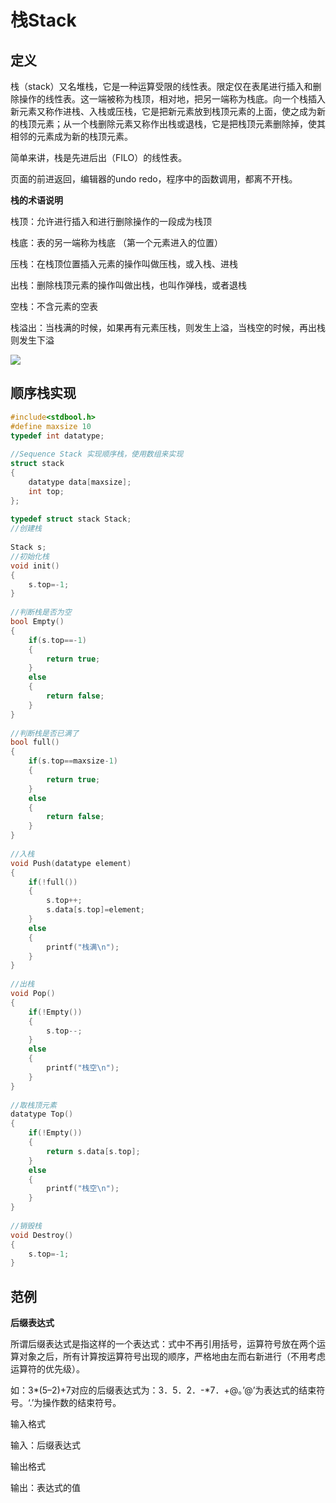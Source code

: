 # 栈Stack

## 定义

栈（stack）又名堆栈，它是一种运算受限的线性表。限定仅在表尾进行插入和删除操作的线性表。这一端被称为栈顶，相对地，把另一端称为栈底。向一个栈插入新元素又称作进栈、入栈或压栈，它是把新元素放到栈顶元素的上面，使之成为新的栈顶元素；从一个栈删除元素又称作出栈或退栈，它是把栈顶元素删除掉，使其相邻的元素成为新的栈顶元素。

简单来讲，栈是先进后出（FILO）的线性表。

页面的前进返回，编辑器的undo redo，程序中的函数调用，都离不开栈。


**栈的术语说明**

栈顶：允许进行插入和进行删除操作的一段成为栈顶

栈底：表的另一端称为栈底 （第一个元素进入的位置）

压栈：在栈顶位置插入元素的操作叫做压栈，或入栈、进栈

出栈：删除栈顶元素的操作叫做出栈，也叫作弹栈，或者退栈

空栈：不含元素的空表

栈溢出：当栈满的时候，如果再有元素压栈，则发生上溢，当栈空的时候，再出栈则发生下溢

![](栈.jpg)

## 顺序栈实现

```cpp
#include<stdbool.h>
#define maxsize 10
typedef int datatype;
 
//Sequence Stack 实现顺序栈，使用数组来实现
struct stack
{
    datatype data[maxsize];
    int top;
};
 
typedef struct stack Stack;
//创建栈
 
Stack s;
//初始化栈
void init()
{
    s.top=-1;
}
 
//判断栈是否为空
bool Empty()
{
    if(s.top==-1)
    {
        return true;
    }
    else
    {
        return false;
    }
}
 
//判断栈是否已满了
bool full()
{
    if(s.top==maxsize-1)
    {
        return true;
    }
    else
    {
        return false;
    }
}
 
//入栈
void Push(datatype element)
{
    if(!full())
    {
        s.top++;
        s.data[s.top]=element;
    }
    else
    {
        printf("栈满\n");
    }
}
 
//出栈
void Pop()
{
    if(!Empty())
    {
        s.top--;
    }
    else
    {
        printf("栈空\n");
    }
}
 
//取栈顶元素
datatype Top()
{
    if(!Empty())
    {
        return s.data[s.top];
    }
    else
    {
        printf("栈空\n");
    }
}
 
//销毁栈
void Destroy()
{
    s.top=-1;
}
```

## 范例

**后缀表达式**

所谓后缀表达式是指这样的一个表达式：式中不再引用括号，运算符号放在两个运算对象之后，所有计算按运算符号出现的顺序，严格地由左而右新进行（不用考虑运算符的优先级）。

如：3*(5–2)+7对应的后缀表达式为：3．5．2．-*7．+@。’@’为表达式的结束符号。‘.’为操作数的结束符号。

输入格式

输入：后缀表达式

输出格式

输出：表达式的值

